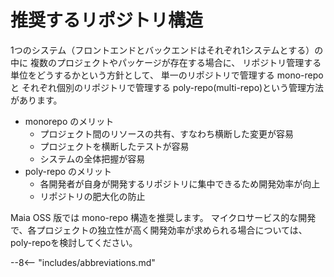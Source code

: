 # 推奨するリポジトリ構造

1つのシステム（フロントエンドとバックエンドはそれぞれ1システムとする）の中に
複数のプロジェクトやパッケージが存在する場合に、
リポジトリ管理する単位をどうするかという方針として、
単一のリポジトリで管理する mono-repo と
それぞれ個別のリポジトリで管理する poly-repo(multi-repo)という管理方法があります。

- monorepo のメリット
    - プロジェクト間のリソースの共有、すなわち横断した変更が容易
    - プロジェクトを横断したテストが容易
    - システムの全体把握が容易
- poly-repo のメリット
    - 各開発者が自身が開発するリポジトリに集中できるため開発効率が向上  
    - リポジトリの肥大化の防止

Maia OSS 版では mono-repo 構造を推奨します。
マイクロサービス的な開発で、各プロジェクトの独立性が高く開発効率が求められる場合については、
poly-repoを検討してください。

--8<-- "includes/abbreviations.md"
